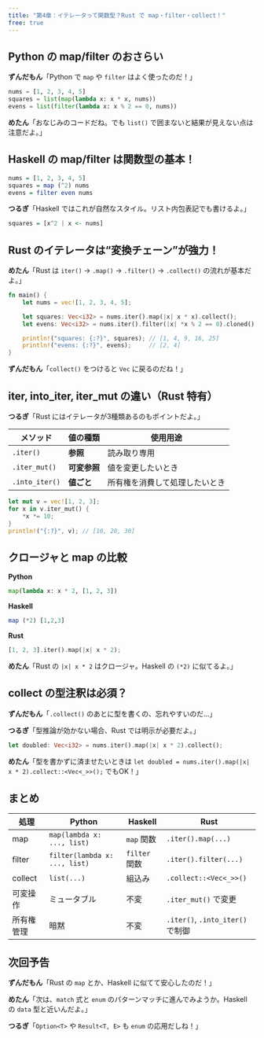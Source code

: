 ```yaml
---
title: "第4章：イテレータって関数型？Rust で map・filter・collect！"
free: true
---
```


## Python の map/filter のおさらい

**ずんだもん**「Python で `map` や `filter` はよく使ったのだ！」

```python
nums = [1, 2, 3, 4, 5]
squares = list(map(lambda x: x * x, nums))
evens = list(filter(lambda x: x % 2 == 0, nums))
```

**めたん**「おなじみのコードだね。でも `list()` で囲まないと結果が見えない点は注意だよ。」

## Haskell の map/filter は関数型の基本！


```haskell
nums = [1, 2, 3, 4, 5]
squares = map (^2) nums
evens = filter even nums
```

**つるぎ**「Haskell ではこれが自然なスタイル。リスト内包表記でも書けるよ。」

```haskell
squares = [x^2 | x <- nums]
```

## Rust のイテレータは“変換チェーン”が強力！

**めたん**「Rust は `iter()` → `.map()` → `.filter()` → `.collect()` の流れが基本だよ。」

```rust
fn main() {
    let nums = vec![1, 2, 3, 4, 5];

    let squares: Vec<i32> = nums.iter().map(|x| x * x).collect();
    let evens: Vec<i32> = nums.iter().filter(|x| *x % 2 == 0).cloned().collect();

    println!("squares: {:?}", squares); // [1, 4, 9, 16, 25]
    println!("evens: {:?}", evens);     // [2, 4]
}
```

**ずんだもん**「`collect()` をつけると `Vec` に戻るのだね！」

## iter, into_iter, iter_mut の違い（Rust 特有）

**つるぎ**「Rust にはイテレータが3種類あるのもポイントだよ。」

| メソッド           | 値の種類     | 使用用途            |
| -------------- | -------- | --------------- |
| `.iter()`      | **参照**   | 読み取り専用          |
| `.iter_mut()`  | **可変参照** | 値を変更したいとき       |
| `.into_iter()` | **値ごと**  | 所有権を消費して処理したいとき |


```rust
let mut v = vec![1, 2, 3];
for x in v.iter_mut() {
    *x *= 10;
}
println!("{:?}", v); // [10, 20, 30]
```

## クロージャと map の比較

**Python**
```python
map(lambda x: x * 2, [1, 2, 3])
```

**Haskell**
```haskell
map (*2) [1,2,3]
```

**Rust**
```rust
[1, 2, 3].iter().map(|x| x * 2);
```

**めたん**「Rust の `|x| x * 2` はクロージャ。Haskell の `(*2)` に似てるよ。」

## collect の型注釈は必須？

**ずんだもん**「`.collect()` のあとに型を書くの、忘れやすいのだ…」

**つるぎ**「型推論が効かない場合、Rust では明示が必要だよ。」

```rust
let doubled: Vec<i32> = nums.iter().map(|x| x * 2).collect();
```

**めたん**「型を書かずに済ませたいときは `let doubled = nums.iter().map(|x| x * 2).collect::<Vec<_>>();` でもOK！」

## まとめ

| 処理      | Python                        | Haskell     | Rust                          |
| ------- | ----------------------------- | ----------- | ----------------------------- |
| map     | `map(lambda x: ..., list)`    | `map` 関数    | `.iter().map(...)`            |
| filter  | `filter(lambda x: ..., list)` | `filter` 関数 | `.iter().filter(...)`         |
| collect | `list(...)`                   | 組込み         | `.collect::<Vec<_>>()`        |
| 可変操作    | ミュータブル                        | 不変          | `.iter_mut()` で変更             |
| 所有権管理   | 暗黙                            | 不変          | `.iter()`, `.into_iter()` で制御 |


## 次回予告

**ずんだもん**「Rust の `map` とか、Haskell に似てて安心したのだ！」

**めたん**「次は、`match` 式と `enum` のパターンマッチに進んでみようか。Haskell の `data` 型と近いんだよ。」

**つるぎ**「`Option<T>` や `Result<T, E>` も `enum` の応用だしね！」
